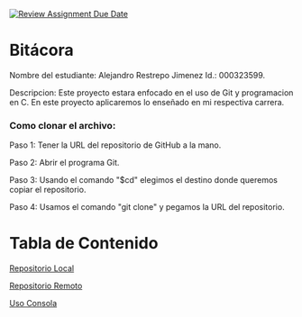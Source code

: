 [![Review Assignment Due Date](https://classroom.github.com/assets/deadline-readme-button-22041afd0340ce965d47ae6ef1cefeee28c7c493a6346c4f15d667ab976d596c.svg)](https://classroom.github.com/a/WV8VkdWq)
# Bitácora

Nombre del estudiante:  Alejandro Restrepo Jimenez
Id.: 000323599.

Descripcion: Este proyecto estara enfocado en el uso de Git y programacion en C. En este proyecto aplicaremos lo enseñado en mi respectiva carrera.


### Como clonar el archivo:

Paso 1: Tener la URL del repositorio de GitHub a la mano.

Paso 2: Abrir el programa Git.

Paso 3: Usando el comando "$cd" elegimos el destino donde queremos copiar el repositorio.

Paso 4: Usamos el comando "git clone" y pegamos la URL del repositorio.

# Tabla de Contenido

[Repositorio Local](docs/repositorio_local.md)

[Repositorio Remoto](docs/repositorio_remoto.md)

[Uso Consola](docs/uso_consola.md)